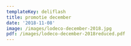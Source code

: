 ```yaml
---
templateKey: deliflash
title: promotie december
date: '2018-11-08'
image: /images/lodeco-december-2018.jpg
pdf: /images/lodeco-december-2018reduced.pdf
---
```


